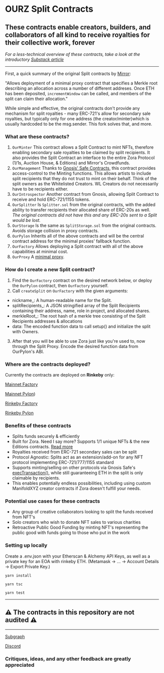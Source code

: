 # OURZ Split Contracts

## These contracts enable **creators**, **builders**, and **collaborators of all kind** to receive royalties for their collective work, forever

_For a less-technical overview of these contracts, take a look at the introductory [Substack article](https://ourz.substack.com/p/coming-soon)_

---

First, a quick summary of the original Split contracts by [Mirror](https://github.com/mirror-xyz/splits):

"Allows deployment of a minimal proxy contract that specifies a Merkle root describing an allocation across a number of different addreses. Once ETH has been deposited, `incrementWindow` can be called, and members of the split can claim their allocation."

While simple and effective, the original contracts don't provide any mechanism for split royalties - many ERC-721's allow for secondary sale royalties, but typically only for one address (the creator/minter)which is usually hardcoded to be the msg.sender. This fork solves that, and more.

### What are these contracts?

1. `OurMinter`
   This contract allows a Split Contract to mint NFTs, therefore enabling secondary sale royalties to be claimed by split recipients. It also provides the Split Contract an interface to the entire Zora Protocol (1/1s, Auction House, & Editions) and Mirror's Crowdfunds.
2. `OurManagement`
   Thanks to [Gnosis' Safe Contracts](https://github.com/gnosis/safe-contracts), this contract provides access-control to the Minting functions. This allows artists to include split recipients that they do not trust to mint on their behalf. Think of the split owners as the Whitelisted Creators. WL Creators do not necessarily have to be recipients either.
3. `OurIntrospector`
   Another contract from Gnosis, allowing Split Contract to receive and hold ERC-721/1155 tokens.
4. `OurSplitter`
   Is `Splitter.sol` from the original contracts, with the added ability to transfer recipients their allocated share of ERC-20s as well. _The original contracts did not have this and any ERC-20s sent to a Split would be lost._
5. `OurStorage`
   Is the same as `SplitStorage.sol` from the original contracts. Avoids storage collision in proxy contracts.
6. `OurPylon`
   Inherits all of the above contracts and will be the central contract address for the minimal proxies' fallback function.
7. `OurFactory`
   Allows deploying a Split contract with all of the above capabilities at minimal cost.
8. `OurProxy`
   A [minimal proxy](https://blog.openzeppelin.com/deep-dive-into-the-minimal-proxy-contract/).

### How do I create a new Split contract?

1. Find the `OurFactory` contract on the desired network below, or deploy the `OurPylon` contract, then `OurFactory` yourself.
2. Call `createSplit` on `OurFactory` with the given arguments:

- nickname\_: A human-readable name for the Split.
- splitRecipients\_: A JSON stringified array of the Split Recipients containing their address, name, role in project, and allocated shares.
- merkleRoot\_: The root hash of a merkle tree consisting of the Split Recipients addresses & allocations
- data: The encoded function data to call setup() and initialize the split with Owners.

3. After that you will be able to use Zora just like you're used to, now through the Split Proxy. Encode the desired function data from OurPylon's ABI.

### Where are the contracts deployed?

Currently the contracts are deployed on **Rinkeby** only:

[Mainnet Factory](https://etherscan.io/address/0x321e0c06d6f899f732058a6486962e366c161d46)

[Mainnet Pylon](https://etherscan.io/address/0xf2219d832704c50dee7b7d2576c76052cc21eabb))

[Rinkeby Factory](https://rinkeby.etherscan.io/address/0x48Da174d7Fc4850544B34608AE52108f19de488e)

[Rinkeby Pylon](https://rinkeby.etherscan.io/address/0x58622031f61D212115a9B8C29E515e35cA9410c6)

### Benefits of these contracts

- Splits funds securely & efficiently
- Built for Zora. Need I say more? Supports 1/1 unique NFTs & the new Editions contracts. [Read more](https://github.com/ourzora/nft-editions)
- Royalties received from ERC-721 secondary sales can be split
- Protocol Agnostic: Splits act as an extension/add-on for any NFT protocol implementing ERC-721/777/1155 standard
- Supports minting/selling on other protocols via Gnosis Safe's [execTransaction()](https://github.com/gnosis/safe-contracts/blob/main/contracts/base/Executor.sol), while still guaranteeing ETH in the split is only claimable by recipients.
- This enables potentially endless possibilities, including using custom ManifoldXYZ creator contracts if Zora doesn't fulfill your needs.

### Potential use cases for these contracts

- Any group of creative collaborators looking to split the funds received from NFT's
- Solo creators who wish to donate NFT sales to various charities
- Retroactive Public Good Funding by minting NFT's representing the public good with funds going to those who put in the work

### Setting up locally

Create a .env.json with your Etherscan & Alchemy API Keys, as well as a private key for an EOA with rinkeby ETH. (Metamask -> ... -> Account Details -> Export Private Key.)

`yarn install`

`yarn tsc`

`yarn test`

---

## ⚠️ The contracts in this repository are not audited ⚠️

---

[Subgraph](https://thegraph.com/legacy-explorer/subgraph/nickadamson/ourzrinkebyv1)

[Discord](https://discord.gg/GmmaBszDTK)

### Critiques, ideas, and any other feedback are greatly appreciated
